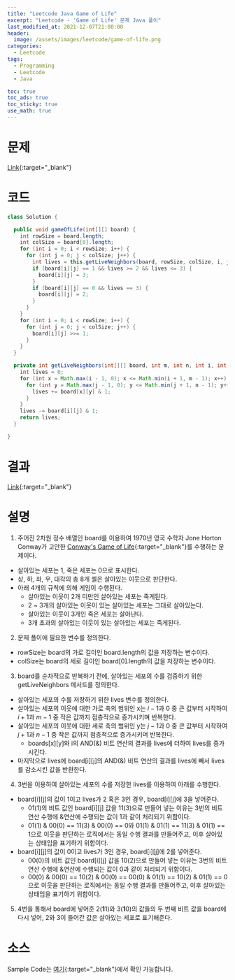 ```yaml
---
title: "Leetcode Java Game of Life"
excerpt: "Leetcode - 'Game of Life' 문제 Java 풀이"
last_modified_at: 2021-12-07T21:00:00
header:
  image: /assets/images/leetcode/game-of-life.png
categories:
  - Leetcode
tags:
  - Programming
  - Leetcode
  - Java

toc: true
toc_ads: true
toc_sticky: true
use_math: true
---
```

# 문제
[Link](https://leetcode.com/problems/game-of-life/){:target="_blank"}

# 코드
```java
class Solution {

  public void gameOfLife(int[][] board) {
    int rowSize = board.length;
    int colSize = board[0].length;
    for (int i = 0; i < rowSize; i++) {
      for (int j = 0; j < colSize; j++) {
        int lives = this.getLiveNeighbors(board, rowSize, colSize, i, j);
        if (board[i][j] == 1 && lives >= 2 && lives <= 3) {
          board[i][j] = 3;
        }
        if (board[i][j] == 0 && lives == 3) {
          board[i][j] = 2;
        }
      }
    }
    for (int i = 0; i < rowSize; i++) {
      for (int j = 0; j < colSize; j++) {
        board[i][j] >>= 1;
      }
    }
  }

  private int getLiveNeighbors(int[][] board, int m, int n, int i, int j) {
    int lives = 0;
    for (int x = Math.max(i - 1, 0); x <= Math.min(i + 1, m - 1); x++) {
      for (int y = Math.max(j - 1, 0); y <= Math.min(j + 1, n - 1); y++) {
        lives += board[x][y] & 1;
      }
    }
    lives -= board[i][j] & 1;
    return lives;
  }

}
```

# 결과
[Link](https://leetcode.com/submissions/detail/598303826/){:target="_blank"}

# 설명
1. 주어진 2차원 정수 배열인 board를 이용하여 1970년 영국 수학자 Jone Horton Conway가 고안한 [Conway's Game of Life](https://en.wikipedia.org/wiki/Conway%27s_Game_of_Life){:target="_blank"}를 수행하는 문제이다.
- 살아있는 세포는 1, 죽은 세포는 0으로 표시한다.
- 상, 하, 좌, 우, 대각의 총 8개 셀은 살아있는 이웃으로 판단한다.
- 아래 4개의 규칙에 의해 게임이 수행된다.
  - 살아있는 이웃이 2개 미만인 살아있는 세포는 죽게된다.
  - 2 ~ 3개의 살아있는 이웃이 있는 살아있는 세포는 그대로 살아있는다.
  - 살아있는 이웃이 3개인 죽은 세포는 살아난다.
  - 3개 초과의 살아있는 이웃이 있는 살아있는 세포는 죽게된다.

2. 문제 풀이에 필요한 변수를 정의한다.
- rowSize는 board의 가로 길이인 board.length의 값을 저장하는 변수이다.
- colSize는 board의 세로 길이인 board[0].length의 값을 저장하는 변수이다.

3. board를 순차적으로 반복하기 전에, 살아있는 세포의 수를 검증하기 위한 getLiveNeighbors 메서드를 정의한다.
- 살아있는 세포의 수를 저장하기 위한 lives 변수를 정의한다.
- 살아있는 세포의 이웃에 대한 가로 축의 범위인 x는 $i - 1$과 0 중 큰 값부터 시작하여 $i + 1$과 $m - 1$ 중 작은 값까지 점층적으로 증가시키며 반복한다.
- 살아있는 세포의 이웃에 대한 세로 축의 범위인 y는 $j - 1$과 0 중 큰 값부터 시작하여 $j + 1$과 $n - 1$ 중 작은 값까지 점층적으로 증가시키며 반복한다.
  - boards[x][y]와 i의 AND(&) 비트 연산의 결과를 lives에 더하여 lives를 증가시킨다.
- 마지막으로 lives에 board[i][j]의 AND(&) 비트 연산의 결과를 lives에 빼서 lives를 감소시킨 값을 반환한다.

4. 3번을 이용하여 살아있는 세포의 수를 저장한 lives를 이용하여 아래를 수행한다.
- board[i][j]의 값이 1이고 lives가 2 혹은 3인 경우, board[i][j]에 3을 넣어준다.
  - 01(1)의 비트 값인 board[i][j] 값을 11(3)으로 만들어 넣는 이유는 3번의 비트 연산 수행에 &연산에 수행되는 값이 1과 같이 처리되기 위함이다.
  - 01(1) & 00(0) == 11(3) & 00(0) == 0와 01(1) & 01(1) == 11(3) & 01(1) == 1으로 이웃을 판단하는 로직에서는 동일 수행 결과를 만들어주고, 이후 살아있는 상태임을 표기하기 위함이다.
- board[i][j]의 값이 0이고 lives가 3인 경우, board[i][j]에 2를 넣어준다.
  - 00(0)의 비트 값인 board[i][j] 값을 10(2)으로 만들어 넣는 이유는 3번의 비트 연산 수행에 &연산에 수행되는 값이 0과 같이 처리되기 위함이다.
  - 00(0) & 00(0) == 10(2) & 00(0) == 00(0) & 01(1) == 10(2) & 01(1) == 0으로 이웃을 판단하는 로직에서는 동일 수행 결과를 만들어주고, 이후 살아있는 상태임을 표기하기 위함이다.

5. 4번을 통해서 board에 넣어준 2(<b>1</b>1)와 3(<b>1</b>0)의 값들의 두 번째 비트 값을 board에 다시 넣어, 2와 3이 들어간 값은 살아있는 세포로 표기해준다.

# 소스
Sample Code는 [여기](https://github.com/GracefulSoul/leetcode/blob/master/src/main/java/gracefulsoul/problems/GameOfLife.java){:target="_blank"}에서 확인 가능합니다.